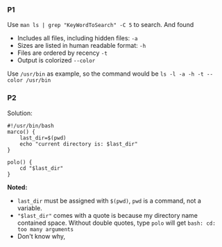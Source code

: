 ### P1
Use `man ls | grep "KeyWordToSearch" -C 5` to search.
And found
- Includes all files, including hidden files: `-a`
- Sizes are listed in human readable format: `-h`
- Files are ordered by recency `-t`
- Output is colorized `--color`

Use `/usr/bin` as example, so the command would be `ls -l -a -h -t --color /usr/bin `

### P2
Solution:
```
#!/usr/bin/bash
marco() {
    last_dir=$(pwd)
    echo "current directory is: $last_dir"
}

polo() {
    cd "$last_dir"
}
```
**Noted:**
- `last_dir` must be assigned with `$(pwd)`, `pwd` is a command, not a variable.
- `"$last_dir"` comes with a quote is because my directory name contained space. Without double quotes, type `polo` will get `bash: cd: too many arguments`
- Don't know why, 

